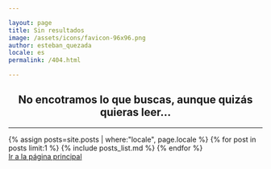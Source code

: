 ```yaml
---

layout: page
title: Sin resultados
image: /assets/icons/favicon-96x96.png
author: esteban_quezada
locale: es
permalink: /404.html

---
```


<h2 align="center">No encotramos lo que buscas, aunque quizás quieras leer...</h2>
<hr>
<div>
  {% assign posts=site.posts | where:"locale", page.locale %}
  {% for post in posts limit:1 %}
  {% include posts_list.md %}
  {% endfor %}
</div>
<div class="pagination">
<a href="/" class="paginate-btn">Ir a la página principal</a>
</div>